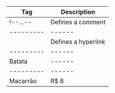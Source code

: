 Tag       | Description
--------- | ------
!--...--  | Defines a comment
--------- | ------
 <A>      | Defines a hyperlink
--------- | ------
Batata    | ------
--------- | ------
Macarrão  | R$ 8

